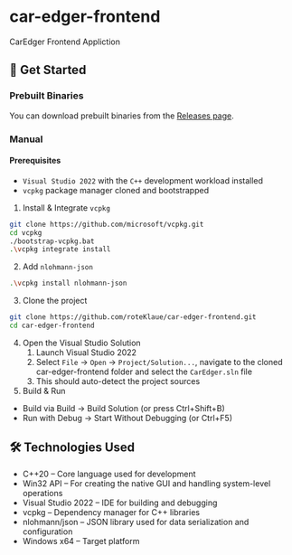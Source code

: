 # car-edger-frontend
CarEdger Frontend Appliction

## 🚀 Get Started

### Prebuilt Binaries
You can download prebuilt binaries from the [Releases page](https://github.com/roteKlaue/car-edger-frontend/releases).

### Manual
#### Prerequisites
- `Visual Studio 2022` with the `C++` development workload installed
- `vcpkg` package manager cloned and bootstrapped

1. Install & Integrate `vcpkg`
```bash
git clone https://github.com/microsoft/vcpkg.git
cd vcpkg
./bootstrap-vcpkg.bat
.\vcpkg integrate install
```
2. Add `nlohmann-json`
```bash
.\vcpkg install nlohmann-json
```
3. Clone the project
```bash
git clone https://github.com/roteKlaue/car-edger-frontend.git
cd car-edger-frontend
```
4. Open the Visual Studio Solution
    1. Launch Visual Studio 2022
    2. Select `File` → `Open` → `Project/Solution...`, navigate to the cloned car-edger-frontend folder and select the `CarEdger.sln` file
    3. This should auto-detect the project sources
6. Build & Run
  - Build via Build → Build Solution (or press Ctrl+Shift+B)
  - Run with Debug → Start Without Debugging (or Ctrl+F5)

## 🛠 Technologies Used
- C++20 – Core language used for development
- Win32 API – For creating the native GUI and handling system-level operations
- Visual Studio 2022 – IDE for building and debugging
- vcpkg – Dependency manager for C++ libraries
- nlohmann/json – JSON library used for data serialization and configuration
- Windows x64 – Target platform
